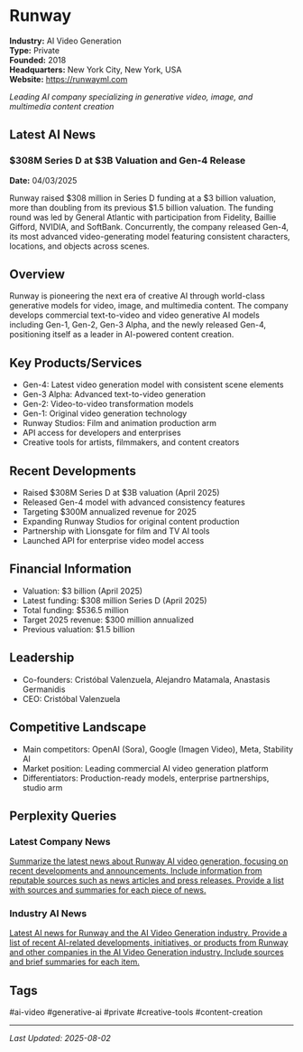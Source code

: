 # Runway

**Industry:** AI Video Generation  
**Type:** Private  
**Founded:** 2018  
**Headquarters:** New York City, New York, USA  
**Website:** https://runwayml.com

*Leading AI company specializing in generative video, image, and multimedia content creation*

## Latest AI News

### $308M Series D at $3B Valuation and Gen-4 Release
**Date:** 04/03/2025

Runway raised $308 million in Series D funding at a $3 billion valuation, more than doubling from its previous $1.5 billion valuation. The funding round was led by General Atlantic with participation from Fidelity, Baillie Gifford, NVIDIA, and SoftBank. Concurrently, the company released Gen-4, its most advanced video-generating model featuring consistent characters, locations, and objects across scenes.

## Overview
Runway is pioneering the next era of creative AI through world-class generative models for video, image, and multimedia content. The company develops commercial text-to-video and video generative AI models including Gen-1, Gen-2, Gen-3 Alpha, and the newly released Gen-4, positioning itself as a leader in AI-powered content creation.

## Key Products/Services
- Gen-4: Latest video generation model with consistent scene elements
- Gen-3 Alpha: Advanced text-to-video generation
- Gen-2: Video-to-video transformation models
- Gen-1: Original video generation technology
- Runway Studios: Film and animation production arm
- API access for developers and enterprises
- Creative tools for artists, filmmakers, and content creators

## Recent Developments
- Raised $308M Series D at $3B valuation (April 2025)
- Released Gen-4 model with advanced consistency features
- Targeting $300M annualized revenue for 2025
- Expanding Runway Studios for original content production
- Partnership with Lionsgate for film and TV AI tools
- Launched API for enterprise video model access

## Financial Information
- Valuation: $3 billion (April 2025)
- Latest funding: $308 million Series D (April 2025)
- Total funding: $536.5 million
- Target 2025 revenue: $300 million annualized
- Previous valuation: $1.5 billion

## Leadership
- Co-founders: Cristóbal Valenzuela, Alejandro Matamala, Anastasis Germanidis
- CEO: Cristóbal Valenzuela

## Competitive Landscape
- Main competitors: OpenAI (Sora), Google (Imagen Video), Meta, Stability AI
- Market position: Leading commercial AI video generation platform
- Differentiators: Production-ready models, enterprise partnerships, studio arm

## Perplexity Queries
### Latest Company News
[Summarize the latest news about Runway AI video generation, focusing on recent developments and announcements. Include information from reputable sources such as news articles and press releases. Provide a list with sources and summaries for each piece of news.](https://www.perplexity.ai/search/summarize-the-latest-news-about-runway-ai-video-generation-focusing-on-recent-developments-and-announcements-include-information-from-reputable-sources-such-as-news-articles-and-press-releases-provide-a-list-with-sources-and-summaries-for-each-piece-of-news)

### Industry AI News
[Latest AI news for Runway and the AI Video Generation industry. Provide a list of recent AI-related developments, initiatives, or products from Runway and other companies in the AI Video Generation industry. Include sources and brief summaries for each item.](https://www.perplexity.ai/search/latest-ai-news-for-runway-and-the-ai-video-generation-industry-provide-a-list-of-recent-ai-related-developments-initiatives-or-products-from-runway-and-other-companies-in-the-ai-video-generation-industry-include-sources-and-brief-summaries-for-each-item)

## Tags
#ai-video #generative-ai #private #creative-tools #content-creation

---
*Last Updated: 2025-08-02*